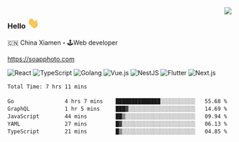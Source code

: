 <img align="right" src="https://github-readme-stats.vercel.app/api?username=yiiu&show_icons=false&bg_color=30,e96443,904e95&title_color=fff&text_color=fff" />

### Hello <img src="https://raw.githubusercontent.com/ABSphreak/ABSphreak/master/gifs/Hi.gif" width="26px" />
 
🇨🇳 China Xiamen・🕹Web developer

https://soapphoto.com

<p align="left"><img src="https://cdn.svgporn.com/logos/react.svg" alt="React" width="32" height="32"/> <img src="https://cdn.svgporn.com/logos/typescript-icon.svg" alt="TypeScript" width="32" height="32"/> <img src="https://cdn.svgporn.com/logos/gopher.svg" alt="Golang" width="32" height="32"/> <img src="https://cdn.svgporn.com/logos/vue.svg" alt="Vue.js" width="32" height="32"/> <img src="https://cdn.svgporn.com/logos/nestjs.svg" alt="NestJS" width="32" height="32"/> <img src="https://cdn.svgporn.com/logos/flutter.svg" alt="Flutter" width="32" height="32"/> <img src="https://cdn.svgporn.com/logos/nextjs-icon.svg" alt="Next.js" width="32" height="32"/></p>


<!--START_SECTION:waka-->

```txt
Total Time: 7 hrs 11 mins

Go                4 hrs 7 mins    ██████████████░░░░░░░░░░░   55.68 %
GraphQL           1 hr 5 mins     ███▓░░░░░░░░░░░░░░░░░░░░░   14.69 %
JavaScript        44 mins         ██▒░░░░░░░░░░░░░░░░░░░░░░   09.94 %
YAML              27 mins         █▓░░░░░░░░░░░░░░░░░░░░░░░   06.13 %
TypeScript        21 mins         █▒░░░░░░░░░░░░░░░░░░░░░░░   04.85 %
```

<!--END_SECTION:waka-->

